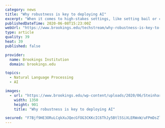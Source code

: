 ```yaml
---
category: news
title: "Why robustness is key to deploying AI"
excerpt: "When it comes to high-stakes settings, like setting bail or cyber-defense, machine learning is a risky choice until the systems are more reliable and secure."
publishedDateTime: 2020-06-08T15:23:00Z
webUrl: "https://www.brookings.edu/techstream/why-robustness-is-key-to-deploying-ai/"
type: article
quality: 39
heat: 39
published: false

provider:
  name: Brookings Institution
  domain: brookings.edu

topics:
  - Natural Language Processing
  - AI

images:
  - url: "https://www.brookings.edu/wp-content/uploads/2020/06/Steinhardt_computer-office-1.jpg"
    width: 1350
    height: 901
    title: "Why robustness is key to deploying AI"

secured: "F7Bjf9HE3ORuLCqkXuJQecGfOG3CKKcIC6ThJy5Btl5SiXLERWxW/uFPmDsZlGciaBsNElTA1GsRUS3TYAq8QhAdZ1rxtqiZqxSkWsZrcT5jqWd1KjB7OI6Ya5p/Tg82s7AY7erfkLMtT3YKCxdFA5Z3dG9mBUraJHRzmfOLmmMcFHl2WA/mpqemupPeJ5aF5+j6yiFmU6LqtkeirSG8ouFK+a3QZQrxtbErat99xwSh9Y4+VHOHxuJ4TlnpN2TptG4Y62RegUGGltK/7HFwL2nfBZQPK3R/rx5SkRAPQIOC1R0Zg1k42W+JrdZ3KRmM;OD+jukAA+n/Cu2o+I5fUAA=="
---
```


